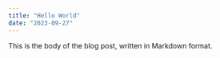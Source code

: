 ```yaml
---
title: "Hello World"
date: "2023-09-27"
---
```


This is the body of the blog post, written in Markdown format.
